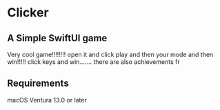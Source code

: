 # Clicker
## A Simple SwiftUI game

Very cool game!!!!!!!!
open it and click play and then your mode and then win!!!!!
click keys and win....... there are also achievements fr

## Requirements
macOS Ventura 13.0 or later

